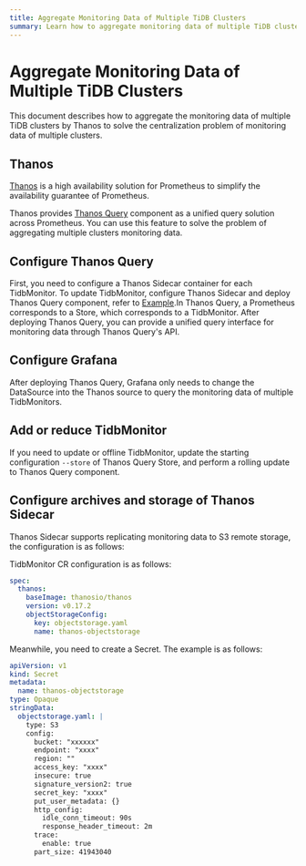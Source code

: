 ```yaml
---
title: Aggregate Monitoring Data of Multiple TiDB Clusters
summary: Learn how to aggregate monitoring data of multiple TiDB clusters by Thanos query.
---
```


# Aggregate Monitoring Data of Multiple TiDB Clusters

This document describes how to aggregate the monitoring data of multiple TiDB clusters by Thanos to solve the centralization problem of monitoring data of multiple clusters.

## Thanos

[Thanos](https://thanos.io/design.md/) is a high availability solution for Prometheus to simplify the availability guarantee of Prometheus.

Thanos provides [Thanos Query](https://thanos.io/components/query.md/) component as a unified query solution across Prometheus. You can use this feature to solve the problem of aggregating multiple clusters monitoring data.

## Configure Thanos Query

First, you need to configure a Thanos Sidecar container for each TidbMonitor. To update TidbMonitor, configure Thanos Sidecar and deploy Thanos Query component, refer to [Example](https://github.com/pingcap/tidb-operator/tree/master/examples/monitor-with-thanos/README.md).In Thanos Query, a Prometheus corresponds to a Store, which corresponds to a TidbMonitor. After deploying Thanos Query, you can provide a unified query interface for monitoring data through Thanos Query's API.

## Configure Grafana

After deploying Thanos Query, Grafana only needs to change the DataSource into the Thanos source to query the monitoring data of multiple TidbMonitors.

## Add or reduce TidbMonitor

If you need to update or offline TidbMonitor, update the starting configuration `--store` of Thanos Query Store, and perform a rolling update to Thanos Query component.

## Configure archives and storage of Thanos Sidecar

Thanos Sidecar supports replicating monitoring data to S3 remote storage, the configuration is as follows:

TidbMonitor CR configuration is as follows:

```yaml
spec:
  thanos:
    baseImage: thanosio/thanos
    version: v0.17.2
    objectStorageConfig:
      key: objectstorage.yaml
      name: thanos-objectstorage
```

Meanwhile, you need to create a Secret. The example is as follows:

```yaml
apiVersion: v1
kind: Secret
metadata:
  name: thanos-objectstorage
type: Opaque
stringData:
  objectstorage.yaml: |
    type: S3
    config:
      bucket: "xxxxxx"
      endpoint: "xxxx"
      region: ""
      access_key: "xxxx"
      insecure: true
      signature_version2: true
      secret_key: "xxxx"
      put_user_metadata: {}
      http_config:
        idle_conn_timeout: 90s
        response_header_timeout: 2m
      trace:
        enable: true
      part_size: 41943040
```

